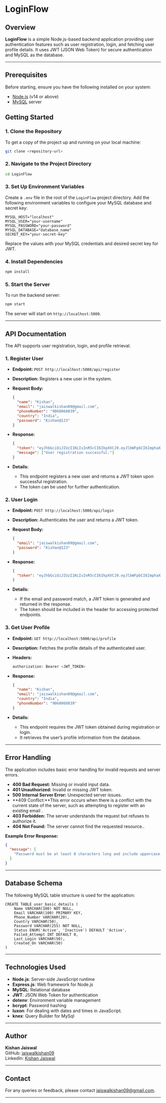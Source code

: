 # LoginFlow

## Overview

**LoginFlow** is a simple Node.js-based backend application providing user authentication features such as user registration, login, and fetching user profile details. It uses JWT (JSON Web Token) for secure authentication and MySQL as the database.

---

## Prerequisites

Before starting, ensure you have the following installed on your system:

- [Node.js](https://nodejs.org/en/download/) (v14 or above)
- [MySQL](https://dev.mysql.com/downloads/installer/) server

## Getting Started

### 1. Clone the Repository

To get a copy of the project up and running on your local machine:

```bash
git clone <repository-url>
```

### 2. Navigate to the Project Directory

```bash
cd LoginFlow
```

### 3. Set Up Environment Variables

Create a `.env` file in the root of the `LoginFlow` project directory. Add the following environment variables to configure your MySQL database and secret key:

```env
MYSQL_HOST="localhost"
MYSQL_USER="your-username"
MYSQL_PASSWORD="your-password"
MYSQL_DATABASE="database_name"
SECRET_KEY="your-secret-key"
```

Replace the values with your MySQL credentials and desired secret key for JWT.

### 4. Install Dependencies

```bash
npm install
```

### 5. Start the Server

To run the backend server:

```bash
npm start
```

The server will start on `http://localhost:5000`.

---

## API Documentation

The API supports user registration, login, and profile retrieval.

### 1. **Register User**

- **Endpoint:** `POST http://localhost:5000/api/register`
- **Description:** Registers a new user in the system.
- **Request Body:**

  ```json
  {
    "name": "Kishan",
    "email": "jaiswalkishan09@gmail.com",
    "phoneNumber": "9060060839",
    "country": "India",
    "password": "Kishan@123"
  }
  ```

- **Response:**

  ```json
  {
    "token": "eyJhbGciOiJIUzI1NiIsInR5cCI6IkpXVCJ9.eyJlbWFpbCI6ImphaXN3YWxraXNoYW5AZ21haWwuY29tIiwiaWF0IjoxNzMxODk4MDE1fQ.XlI54ti2sCOfi-yfUFts16TXzYrv3f7h3gJvQaceOkE",
    "message": ["User registration successful."]
  }
  ```

- **Details:**
  - This endpoint registers a new user and returns a JWT token upon successful registration.
  - The token can be used for further authentication.

### 2. **User Login**

- **Endpoint:** `POST http://localhost:5000/api/login`
- **Description:** Authenticates the user and returns a JWT token.
- **Request Body:**

  ```json
  {
    "email": "jaiswalkishan09@gmail.com",
    "password": "Kishan@123"
  }
  ```

- **Response:**

  ```json
  {
    "token": "eyJhbGciOiJIUzI1NiIsInR5cCI6IkpXVCJ9.eyJlbWFpbCI6ImphaXN3YWxraXNoYW4wOUBnbWFpbC5jb20iLCJpYXQiOjE3MzE4OTgwODh9.rGstO_AfSzo9syCeNkn3GDnPx8mSxbA_Fwy14aQV_KA"
  }
  ```

- **Details:**
  - If the email and password match, a JWT token is generated and returned in the response.
  - The token should be included in the header for accessing protected endpoints.

### 3. **Get User Profile**

- **Endpoint:** `GET http://localhost:5000/api/profile`
- **Description:** Fetches the profile details of the authenticated user.
- **Headers:**

  ```bash
  authorization: Bearer <JWT_TOKEN>
  ```

- **Response:**

  ```json
  {
    "name": "Kishan",
    "email": "jaiswalkishan09@gmail.com",
    "country": "India",
    "phoneNumber": "9060060839"
  }
  ```

- **Details:**
  - This endpoint requires the JWT token obtained during registration or login.
  - It retrieves the user’s profile information from the database.

---

## Error Handling

The application includes basic error handling for invalid requests and server errors.

- **400 Bad Request:** Missing or invalid input data.
- **401 Unauthorized:** Invalid or missing JWT token.
- **500 Internal Server Error:** Unexpected server issues.
- **409 Conflict:**This error occurs when there is a conflict with the current state of the server, such as attempting to register with an existing email .
- **403 Forbidden:** The server understands the request but refuses to authorize it.
- **404 Not Found:** The server cannot find the requested resource..

**Example Error Response:**

```json
{
  "message": [
    "Password must be at least 8 characters long and include uppercase, lowercase, number, and special character."
  ]
}
```

---

## Database Schema

The following MySQL table structure is used for the application:

```
CREATE TABLE user_basic_details (
    Name VARCHAR(100) NOT NULL,
    Email VARCHAR(100) PRIMARY KEY,
    Phone_Number VARCHAR(20),
    Country VARCHAR(50),
    Password VARCHAR(255) NOT NULL,
    Status ENUM('Active', 'Inactive') DEFAULT 'Active',
    Failed_Attempt INT DEFAULT 0,
    Last_Login VARCHAR(50),
    Created_On VARCHAR(50)
)

```

---

## Technologies Used

- **Node.js**: Server-side JavaScript runtime
- **Express.js**: Web framework for Node.js
- **MySQL**: Relational database
- **JWT**: JSON Web Token for authentication
- **dotenv**: Environment variable management
- **bcrypt**: Password hashing
- **luxon**: For dealing with dates and times in JavaScript.
- **knex**: Query Builder for MySql

---

## Author

**Kishan Jaiswal**  
GitHub: [jaiswalkishan09](https://github.com/jaiswalkishan09)  
LinkedIn: [Kishan Jaiswal](https://linkedin.com/in/jaiswalkishan09)

---

## Contact

For any queries or feedback, please contact [jaiswalkishan09@gmail.com](mailto:jaiswalkishan09@gmail.com).

---
